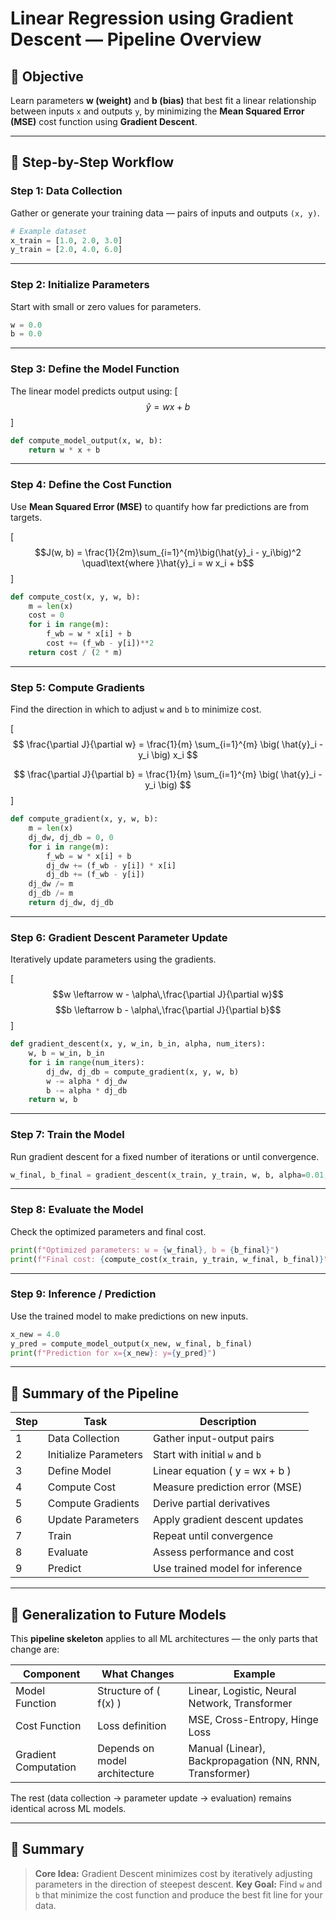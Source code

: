 # Linear Regression using Gradient Descent — Pipeline Overview

## 🎯 Objective
Learn parameters **w (weight)** and **b (bias)** that best fit a linear relationship between inputs `x` and outputs `y`, by minimizing the **Mean Squared Error (MSE)** cost function using **Gradient Descent**.

---

## 🚀 Step-by-Step Workflow

### **Step 1: Data Collection**
Gather or generate your training data — pairs of inputs and outputs `(x, y)`.

```python
# Example dataset
x_train = [1.0, 2.0, 3.0]
y_train = [2.0, 4.0, 6.0]
````

---

### **Step 2: Initialize Parameters**

Start with small or zero values for parameters.

```python
w = 0.0
b = 0.0
```

---

### **Step 3: Define the Model Function**

The linear model predicts output using:
[
$$\hat{y} = w x + b$$
]

```python
def compute_model_output(x, w, b):
    return w * x + b
```

---

### **Step 4: Define the Cost Function**

Use **Mean Squared Error (MSE)** to quantify how far predictions are from targets.

[
$$J(w, b) = \frac{1}{2m}\sum_{i=1}^{m}\big(\hat{y}_i - y_i\big)^2
\quad\text{where }\hat{y}_i = w x_i + b$$
]

```python
def compute_cost(x, y, w, b):
    m = len(x)
    cost = 0
    for i in range(m):
        f_wb = w * x[i] + b
        cost += (f_wb - y[i])**2
    return cost / (2 * m)
```

---

### **Step 5: Compute Gradients**

Find the direction in which to adjust `w` and `b` to minimize cost.

[
$$
\frac{\partial J}{\partial w} = \frac{1}{m} \sum_{i=1}^{m} \big( \hat{y}_i - y_i \big) x_i
$$

$$
\frac{\partial J}{\partial b} = \frac{1}{m} \sum_{i=1}^{m} \big( \hat{y}_i - y_i \big)
$$
]

```python
def compute_gradient(x, y, w, b):
    m = len(x)
    dj_dw, dj_db = 0, 0
    for i in range(m):
        f_wb = w * x[i] + b
        dj_dw += (f_wb - y[i]) * x[i]
        dj_db += (f_wb - y[i])
    dj_dw /= m
    dj_db /= m
    return dj_dw, dj_db
```

---

### **Step 6: Gradient Descent Parameter Update**

Iteratively update parameters using the gradients.

[
$$w \leftarrow w - \alpha\,\frac{\partial J}{\partial w}$$
$$b \leftarrow b - \alpha\,\frac{\partial J}{\partial b}$$
]

```python
def gradient_descent(x, y, w_in, b_in, alpha, num_iters):
    w, b = w_in, b_in
    for i in range(num_iters):
        dj_dw, dj_db = compute_gradient(x, y, w, b)
        w -= alpha * dj_dw
        b -= alpha * dj_db
    return w, b
```

---

### **Step 7: Train the Model**

Run gradient descent for a fixed number of iterations or until convergence.

```python
w_final, b_final = gradient_descent(x_train, y_train, w, b, alpha=0.01, num_iters=1000)
```

---

### **Step 8: Evaluate the Model**

Check the optimized parameters and final cost.

```python
print(f"Optimized parameters: w = {w_final}, b = {b_final}")
print(f"Final cost: {compute_cost(x_train, y_train, w_final, b_final)}")
```

---

### **Step 9: Inference / Prediction**

Use the trained model to make predictions on new inputs.

```python
x_new = 4.0
y_pred = compute_model_output(x_new, w_final, b_final)
print(f"Prediction for x={x_new}: y={y_pred}")
```

---

## 🧩 Summary of the Pipeline

| Step | Task                  | Description                     |
| ---- | --------------------- | ------------------------------- |
| 1    | Data Collection       | Gather input-output pairs       |
| 2    | Initialize Parameters | Start with initial `w` and `b`  |
| 3    | Define Model          | Linear equation ( y = wx + b )  |
| 4    | Compute Cost          | Measure prediction error (MSE)  |
| 5    | Compute Gradients     | Derive partial derivatives      |
| 6    | Update Parameters     | Apply gradient descent updates  |
| 7    | Train                 | Repeat until convergence        |
| 8    | Evaluate              | Assess performance and cost     |
| 9    | Predict               | Use trained model for inference |

---

## 🧠 Generalization to Future Models

This **pipeline skeleton** applies to all ML architectures — the only parts that change are:

| Component            | What Changes                  | Example                                                 |
| -------------------- | ----------------------------- | ------------------------------------------------------- |
| Model Function       | Structure of ( f(x) )         | Linear, Logistic, Neural Network, Transformer           |
| Cost Function        | Loss definition               | MSE, Cross-Entropy, Hinge Loss                          |
| Gradient Computation | Depends on model architecture | Manual (Linear), Backpropagation (NN, RNN, Transformer) |

The rest (data collection → parameter update → evaluation) remains identical across ML models.

---

## 📘 Summary

> **Core Idea:** Gradient Descent minimizes cost by iteratively adjusting parameters in the direction of steepest descent.
> **Key Goal:** Find `w` and `b` that minimize the cost function and produce the best fit line for your data.
